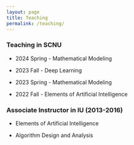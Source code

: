 ```yaml
---
layout: page
title: Teaching
permalink: /teaching/
---
```

### Teaching in SCNU

- 2024 Spring - Mathematical Modeling 

- 2023 Fall - Deep Learning

- 2023 Spring - Mathematical Modeling 

- 2022 Fall - Elements of Artificial Intelligence 

### Associate Instructor in IU (2013-2016)

- Elements of Artificial Intelligence

- Algorithm Design and Analysis